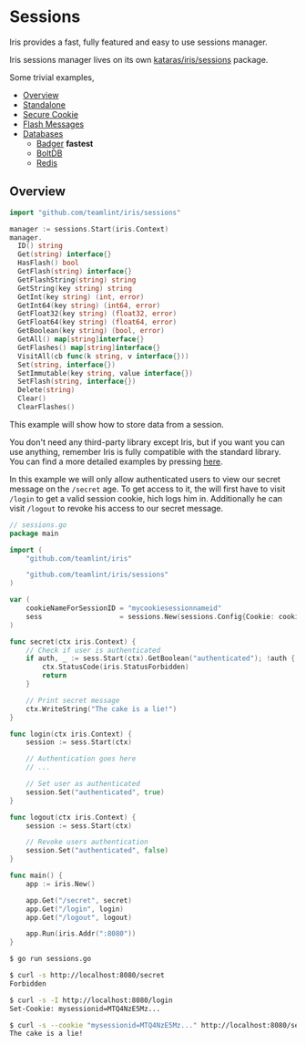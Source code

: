 # Sessions

Iris provides a fast, fully featured and easy to use sessions manager.

Iris sessions manager lives on its own [kataras/iris/sessions](https://github.com/teamlint/iris/tree/master/sessions) package.

Some trivial examples,

- [Overview](https://github.com/kataras/iris/blob/master/_examples/sessions/overview/main.go)
- [Standalone](https://github.com/kataras/iris/blob/master/_examples/sessions/standalone/main.go)
- [Secure Cookie](https://github.com/kataras/iris/blob/master/_examples/sessions/securecookie/main.go)
- [Flash Messages](https://github.com/kataras/iris/blob/master/_examples/sessions/flash-messages/main.go)
- [Databases](https://github.com/kataras/iris/tree/master/_examples/sessions/database)
    * [Badger](https://github.com/kataras/iris/blob/master/_examples/sessions/database/badger/main.go) **fastest**
    * [BoltDB](https://github.com/kataras/iris/blob/master/_examples/sessions/database/boltdb/main.go)
    * [Redis](https://github.com/kataras/iris/blob/master/_examples/sessions/database/redis/main.go)

## Overview

```go
import "github.com/teamlint/iris/sessions"

manager := sessions.Start(iris.Context)
manager.
  ID() string
  Get(string) interface{}
  HasFlash() bool
  GetFlash(string) interface{}
  GetFlashString(string) string
  GetString(key string) string
  GetInt(key string) (int, error)
  GetInt64(key string) (int64, error)
  GetFloat32(key string) (float32, error)
  GetFloat64(key string) (float64, error)
  GetBoolean(key string) (bool, error)
  GetAll() map[string]interface{}
  GetFlashes() map[string]interface{}
  VisitAll(cb func(k string, v interface{}))
  Set(string, interface{})
  SetImmutable(key string, value interface{})
  SetFlash(string, interface{})
  Delete(string)
  Clear()
  ClearFlashes()
```

This example will show how to store data from a session.

You don't need any third-party library except Iris, but if you want you can use anything, remember Iris is fully compatible with the standard library. You can find a more detailed examples by pressing [here](https://github.com/teamlint/iris/tree/master/_examples/sessions).

In this example we will only allow authenticated users to view our secret message on the `/secret` age. To get access to it, the will first have to visit `/login` to get a valid session cookie, hich logs him in. Additionally he can visit `/logout` to revoke his access to our secret message.

```go
// sessions.go
package main

import (
    "github.com/teamlint/iris"

    "github.com/teamlint/iris/sessions"
)

var (
    cookieNameForSessionID = "mycookiesessionnameid"
    sess                   = sessions.New(sessions.Config{Cookie: cookieNameForSessionID, AllowReclaim: true})
)

func secret(ctx iris.Context) {
    // Check if user is authenticated
    if auth, _ := sess.Start(ctx).GetBoolean("authenticated"); !auth {
        ctx.StatusCode(iris.StatusForbidden)
        return
    }

    // Print secret message
    ctx.WriteString("The cake is a lie!")
}

func login(ctx iris.Context) {
    session := sess.Start(ctx)

    // Authentication goes here
    // ...

    // Set user as authenticated
    session.Set("authenticated", true)
}

func logout(ctx iris.Context) {
    session := sess.Start(ctx)

    // Revoke users authentication
    session.Set("authenticated", false)
}

func main() {
    app := iris.New()

    app.Get("/secret", secret)
    app.Get("/login", login)
    app.Get("/logout", logout)

    app.Run(iris.Addr(":8080"))
}

```

```bash
$ go run sessions.go

$ curl -s http://localhost:8080/secret
Forbidden

$ curl -s -I http://localhost:8080/login
Set-Cookie: mysessionid=MTQ4NzE5Mz...

$ curl -s --cookie "mysessionid=MTQ4NzE5Mz..." http://localhost:8080/secret
The cake is a lie!
```

